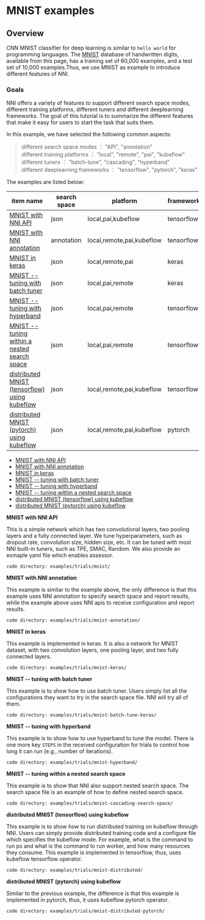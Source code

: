 # MNIST examples

## Overview
CNN MNIST classifier for deep learning is similar to `hello world` for programming languages. The [MNIST](http://yann.lecun.com/exdb/mnist/) database of handwritten digits, available from this page, has a training set of 60,000 examples, and a test set of 10,000 examples.Thus, we use MNIST as example to introduce different features of NNI.
### **Goals**

NNI offers a variety of features to support different search space modes, different training platforms, different tuners and different deeplearning frameworks. The goal of this tutorial is to summarize the different features that make it easy for users to start the task that suits them.

In this example, we have selected the following common aspects:

> different search space modes ： "API", "annotation" <br>
> different training platforms ： "local", "remote", "pai", "kubeflow" <br>
> different tuners ： "batch-tune", "cascading", "hyperband" <br>
> different deeplearning frameworks ： "tensorflow", "pytorch", "keras" 
 
 The examples are listed below:
 

|item name|search space|platform|framework|tuner|code dir
|---|---|---|---|---|---|
|[MNIST with NNI API](#mnist)|json|local,pai,kubeflow|tensorflow|tpe|examples/trials/mnist/
|[MNIST with NNI annotation](#mnist-annotation)|annotation|local,remote,pai,kubeflow|tensorflow|tpe|examples/trials/mnist-annotation/
|[MNIST in keras](#mnist-keras)|json|local,remote,pai|keras|tpe|examples/trials/mnist-keras/
|[MNIST -- tuning with batch tuner](#mnist-batch)|json|local,pai,remote|keras|batch|examples/trials/mnist-batch-tune-keras/
|[MNIST -- tuning with hyperband](#mnist-hyperband)|json|local,pai,remote|tensorflow|hyperband|examples/trials/mnist-hyperband/
|[MNIST -- tuning within a nested search space](#mnist-nested)|json|local,pai,remote|tensorflow|cascading|examples/trials/mnist-cascading-search-space/
|[distributed MNIST (tensorflow) using kubeflow](#mnist-kubeflow-tf)|json|local,remote,pai,kubeflow|tensorflow|tpe|examples/trials/mnist-distributed/
|[distributed MNIST (pytorch) using kubeflow](#mnist-kubeflow-pytorch)|json|local,remote,pai,kubeflow|pytorch|tpe|examples/trials/mnist-distributed-pytorch/

 - [MNIST with NNI API](#mnist)
 - [MNIST with NNI annotation](#mnist-annotation)
 - [MNIST in keras](#mnist-keras)
 - [MNIST -- tuning with batch tuner](#mnist-batch)
 - [MNIST -- tuning with hyperband](#mnist-hyperband)
 - [MNIST -- tuning within a nested search space](#mnist-nested)
 - [distributed MNIST (tensorflow) using kubeflow](#mnist-kubeflow-tf)
 - [distributed MNIST (pytorch) using kubeflow](#mnist-kubeflow-pytorch)

<a name="mnist"></a>
**MNIST with NNI API**

This is a simple network which has two convolutional layers, two pooling layers and a fully connected layer. We tune hyperparameters, such as dropout rate, convolution size, hidden size, etc. It can be tuned with most NNI built-in tuners, such as TPE, SMAC, Random. We also provide an exmaple yaml file which enables assessor.

`code directory: examples/trials/mnist/`

<a name="mnist-annotation"></a>
**MNIST with NNI annotation**

This example is similar to the example above, the only difference is that this example uses NNI annotation to specify search space and report results, while the example above uses NNI apis to receive configuration and report results.

`code directory: examples/trials/mnist-annotation/`

<a name="mnist-keras"></a>
**MNIST in keras**

This example is implemented in keras. It is also a network for MNIST dataset, with two convolution layers, one pooling layer, and two fully connected layers.

`code directory: examples/trials/mnist-keras/`

<a name="mnist-batch"></a>
**MNIST -- tuning with batch tuner**

This example is to show how to use batch tuner. Users simply list all the configurations they want to try in the search space file. NNI will try all of them.

`code directory: examples/trials/mnist-batch-tune-keras/`

<a name="mnist-hyperband"></a>
**MNIST -- tuning with hyperband**

This example is to show how to use hyperband to tune the model. There is one more key `STEPS` in the received configuration for trials to control how long it can run (e.g., number of iterations).

`code directory: examples/trials/mnist-hyperband/`

<a name="mnist-nested"></a>
**MNIST -- tuning within a nested search space**

This example is to show that NNI also support nested search space. The search space file is an example of how to define nested search space.

`code directory: examples/trials/mnist-cascading-search-space/`

<a name="mnist-kubeflow-tf"></a>
**distributed MNIST (tensorflow) using kubeflow**

This example is to show how to run distributed training on kubeflow through NNI. Users can simply provide distributed training code and a configure file which specifies the kubeflow mode. For example, what is the command to run ps and what is the command to run worker, and how many resources they consume. This example is implemented in tensorflow, thus, uses kubeflow tensorflow operator.

`code directory: examples/trials/mnist-distributed/`

<a name="mnist-kubeflow-pytorch"></a>
**distributed MNIST (pytorch) using kubeflow**

Similar to the previous example, the difference is that this example is implemented in pytorch, thus, it uses kubeflow pytorch operator.

`code directory: examples/trials/mnist-distributed-pytorch/`
